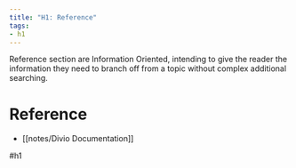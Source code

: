 ```yaml
---
title: "H1: Reference"
tags:
- h1
---
```

Reference section are Information Oriented, intending to give the reader the information they need to branch off from a topic without complex additional searching.

# Reference
- [[notes/Divio Documentation]]


#h1